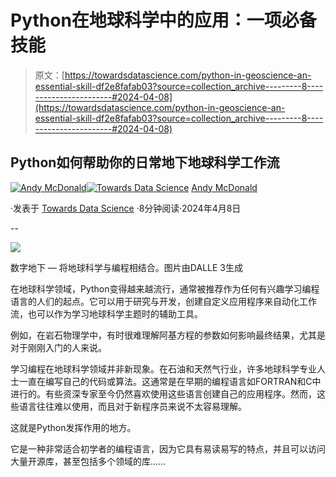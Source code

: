 # Python在地球科学中的应用：一项必备技能

> 原文：[https://towardsdatascience.com/python-in-geoscience-an-essential-skill-df2e8fafab03?source=collection_archive---------8-----------------------#2024-04-08](https://towardsdatascience.com/python-in-geoscience-an-essential-skill-df2e8fafab03?source=collection_archive---------8-----------------------#2024-04-08)

## Python如何帮助你的日常地下地球科学工作流

[](https://andymcdonaldgeo.medium.com/?source=post_page---byline--df2e8fafab03--------------------------------)[![Andy McDonald](../Images/df11d647be032aeb3d31852affb33a64.png)](https://andymcdonaldgeo.medium.com/?source=post_page---byline--df2e8fafab03--------------------------------)[](https://towardsdatascience.com/?source=post_page---byline--df2e8fafab03--------------------------------)[![Towards Data Science](../Images/a6ff2676ffcc0c7aad8aaf1d79379785.png)](https://towardsdatascience.com/?source=post_page---byline--df2e8fafab03--------------------------------) [Andy McDonald](https://andymcdonaldgeo.medium.com/?source=post_page---byline--df2e8fafab03--------------------------------)

·发表于 [Towards Data Science](https://towardsdatascience.com/?source=post_page---byline--df2e8fafab03--------------------------------) ·8分钟阅读·2024年4月8日

--

![](../Images/f268d69fe7a9823396375509ad10731d.png)

数字地下 — 将地球科学与编程相结合。图片由DALLE 3生成

在地球科学领域，Python变得越来越流行，通常被推荐作为任何有兴趣学习编程语言的人们的起点。它可以用于研究与开发，创建自定义应用程序来自动化工作流，也可以作为学习地球科学主题时的辅助工具。

例如，在岩石物理学中，有时很难理解阿基方程的参数如何影响最终结果，尤其是对于刚刚入门的人来说。

学习编程在地球科学领域并非新现象。在石油和天然气行业，许多地球科学专业人士一直在编写自己的代码或算法。这通常是在早期的编程语言如FORTRAN和C中进行的。有些资深专家至今仍然喜欢使用这些语言创建自己的应用程序。然而，这些语言往往难以使用，而且对于新程序员来说不太容易理解。

这就是Python发挥作用的地方。

它是一种非常适合初学者的编程语言，因为它具有易读易写的特点，并且可以访问大量开源库，甚至包括多个领域的库……
